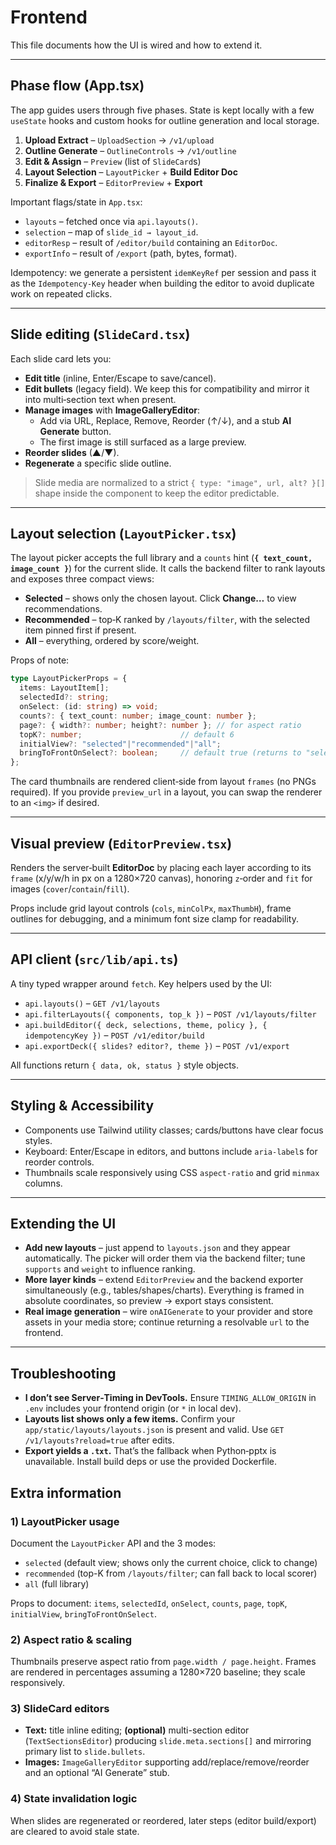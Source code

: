 # Frontend

This file documents how the UI is wired and how to extend it.

---

## Phase flow (App.tsx)

The app guides users through five phases. State is kept locally with a few `useState` hooks and custom hooks for outline generation and local storage.

1. **Upload Extract** – `UploadSection` → `/v1/upload`
2. **Outline Generate** – `OutlineControls` → `/v1/outline`
3. **Edit & Assign** – `Preview` (list of `SlideCard`s)
4. **Layout Selection** – `LayoutPicker` + **Build Editor Doc**
5. **Finalize & Export** – `EditorPreview` + **Export**

Important flags/state in `App.tsx`:

- `layouts` – fetched once via `api.layouts()`.
- `selection` – map of `slide_id → layout_id`.
- `editorResp` – result of `/editor/build` containing an `EditorDoc`.
- `exportInfo` – result of `/export` (path, bytes, format).

Idempotency: we generate a persistent `idemKeyRef` per session and pass it as the `Idempotency-Key` header when building the editor to avoid duplicate work on repeated clicks.

---

## Slide editing (`SlideCard.tsx`)

Each slide card lets you:

- **Edit title** (inline, Enter/Escape to save/cancel).
- **Edit bullets** (legacy field). We keep this for compatibility and mirror it into multi‑section text when present.
- **Manage images** with **ImageGalleryEditor**:
  - Add via URL, Replace, Remove, Reorder (↑/↓), and a stub **AI Generate** button.
  - The first image is still surfaced as a large preview.
- **Reorder slides** (▲/▼).
- **Regenerate** a specific slide outline.

> Slide media are normalized to a strict `{ type: "image", url, alt? }[]` shape inside the component to keep the editor predictable.

---

## Layout selection (`LayoutPicker.tsx`)

The layout picker accepts the full library and a `counts` hint (**`{ text_count, image_count }`**) for the current slide. It calls the backend filter to rank layouts and exposes three compact views:

- **Selected** – shows only the chosen layout. Click **Change…** to view recommendations.
- **Recommended** – top‑K ranked by `/layouts/filter`, with the selected item pinned first if present.
- **All** – everything, ordered by score/weight.

Props of note:

```ts
type LayoutPickerProps = {
  items: LayoutItem[];
  selectedId?: string;
  onSelect: (id: string) => void;
  counts?: { text_count: number; image_count: number };
  page?: { width?: number; height?: number }; // for aspect ratio
  topK?: number;                      // default 6
  initialView?: "selected"|"recommended"|"all";
  bringToFrontOnSelect?: boolean;     // default true (returns to "selected")
};
```

The card thumbnails are rendered client‑side from layout `frames` (no PNGs required). If you provide `preview_url` in a layout, you can swap the renderer to an `<img>` if desired.

---

## Visual preview (`EditorPreview.tsx`)

Renders the server‑built **EditorDoc** by placing each layer according to its `frame` (x/y/w/h in px on a 1280×720 canvas), honoring `z`‑order and `fit` for images (`cover`/`contain`/`fill`).

Props include grid layout controls (`cols`, `minColPx`, `maxThumbH`), frame outlines for debugging, and a minimum font size clamp for readability.

---

## API client (`src/lib/api.ts`)

A tiny typed wrapper around `fetch`. Key helpers used by the UI:

- `api.layouts()` – `GET /v1/layouts`
- `api.filterLayouts({ components, top_k })` – `POST /v1/layouts/filter`
- `api.buildEditor({ deck, selections, theme, policy }, { idempotencyKey })` – `POST /v1/editor/build`
- `api.exportDeck({ slides? editor?, theme })` – `POST /v1/export`

All functions return `{ data, ok, status }` style objects.

---

## Styling & Accessibility

- Components use Tailwind utility classes; cards/buttons have clear focus styles.
- Keyboard: Enter/Escape in editors, and buttons include `aria-label`s for reorder controls.
- Thumbnails scale responsively using CSS `aspect-ratio` and grid `minmax` columns.

---

## Extending the UI

- **Add new layouts** – just append to `layouts.json` and they appear automatically. The picker will order them via the backend filter; tune `supports` and `weight` to influence ranking.
- **More layer kinds** – extend `EditorPreview` and the backend exporter simultaneously (e.g., tables/shapes/charts). Everything is framed in absolute coordinates, so preview → export stays consistent.
- **Real image generation** – wire `onAIGenerate` to your provider and store assets in your media store; continue returning a resolvable `url` to the frontend.

---

## Troubleshooting

- **I don’t see Server‑Timing in DevTools.** Ensure `TIMING_ALLOW_ORIGIN` in `.env` includes your frontend origin (or `*` in local dev).
- **Layouts list shows only a few items.** Confirm your `app/static/layouts/layouts.json` is present and valid. Use `GET /v1/layouts?reload=true` after edits.
- **Export yields a `.txt`.** That’s the fallback when Python‑pptx is unavailable. Install build deps or use the provided Dockerfile.


## Extra information

### 1) **LayoutPicker** usage
Document the `LayoutPicker` API and the 3 modes:
- `selected` (default view; shows only the current choice, click to change)
- `recommended` (top-K from `/layouts/filter`; can fall back to local scorer)
- `all` (full library)

Props to document: `items`, `selectedId`, `onSelect`, `counts`, `page`, `topK`, `initialView`, `bringToFrontOnSelect`.

### 2) **Aspect ratio & scaling**
Thumbnails preserve aspect ratio from `page.width / page.height`. Frames are rendered in percentages assuming a 1280×720 baseline; they scale responsively.

### 3) **SlideCard** editors
- **Text:** title inline editing; **(optional)** multi-section editor (`TextSectionsEditor`) producing `slide.meta.sections[]` and mirroring primary list to `slide.bullets`.  
- **Images:** `ImageGalleryEditor` supporting add/replace/remove/reorder and an optional “AI Generate” stub.

### 4) **State invalidation logic**
When slides are regenerated or reordered, later steps (editor build/export) are cleared to avoid stale state.